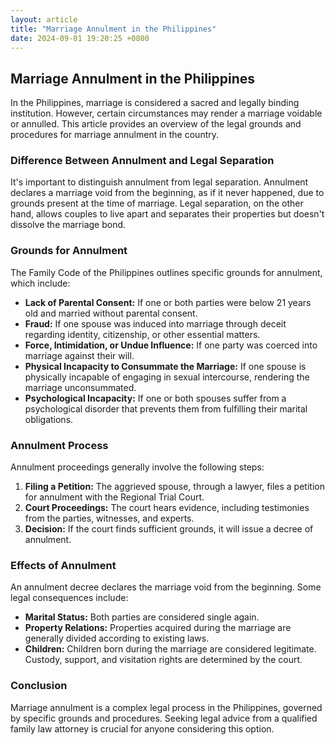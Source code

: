 ```yaml
---
layout: article
title: "Marriage Annulment in the Philippines"
date: 2024-09-01 19:20:25 +0800
---
```


<h2>Marriage Annulment in the Philippines</h2>
<p>In the Philippines, marriage is considered a sacred and legally binding institution.  However, certain circumstances may render a marriage voidable or annulled. This article provides an overview of the legal grounds and procedures for marriage annulment in the country.</p>
<h3>Difference Between Annulment and Legal Separation</h3>
<p>It's important to distinguish annulment from legal separation.  Annulment declares a marriage void from the beginning, as if it never happened, due to grounds present at the time of marriage. Legal separation, on the other hand, allows couples to live apart and separates their properties but doesn't dissolve the marriage bond.</p>
<h3>Grounds for Annulment</h3>
<p>The Family Code of the Philippines outlines specific grounds for annulment, which include:</p>
<ul>
<li><strong>Lack of Parental Consent:</strong>  If one or both parties were below 21 years old and married without parental consent.</li>
<li><strong>Fraud:</strong>  If one spouse was induced into marriage through deceit regarding identity, citizenship, or other essential matters.</li>
<li><strong>Force, Intimidation, or Undue Influence:</strong> If one party was coerced into marriage against their will.</li>
<li><strong>Physical Incapacity to Consummate the Marriage:</strong>  If one spouse is physically incapable of engaging in sexual intercourse, rendering the marriage unconsummated.</li>
<li><strong>Psychological Incapacity:</strong>  If one or both spouses suffer from a psychological disorder that prevents them from fulfilling their marital obligations.</li>
</ul>
<h3>Annulment Process</h3>
<p>Annulment proceedings generally involve the following steps:</p>
<ol>
<li><strong>Filing a Petition:</strong>  The aggrieved spouse, through a lawyer, files a petition for annulment with the Regional Trial Court.</li>
<li><strong>Court Proceedings:</strong>  The court hears evidence, including testimonies from the parties, witnesses, and experts.</li>
<li><strong>Decision:</strong>  If the court finds sufficient grounds, it will issue a decree of annulment.</li>
</ol>
<h3>Effects of Annulment</h3>
<p>An annulment decree declares the marriage void from the beginning.  Some legal consequences include:</p>
<ul>
<li><strong>Marital Status:</strong>  Both parties are considered single again.</li>
<li><strong>Property Relations:</strong>  Properties acquired during the marriage are generally divided according to existing laws.</li>
<li><strong>Children:</strong>  Children born during the marriage are considered legitimate.  Custody, support, and visitation rights are determined by the court.</li>
</ul>
<h3>Conclusion</h3>
<p>Marriage annulment is a complex legal process in the Philippines, governed by specific grounds and procedures.  Seeking legal advice from a qualified family law attorney is crucial for anyone considering this option.</p>